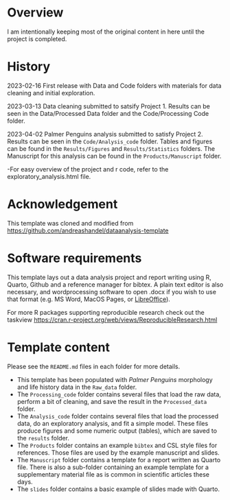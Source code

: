 # Overview

I am intentionally keeping most of the original content in here until the project is completed. 


# History

2023-02-16 First release with Data and Code folders with materials for data cleaning and initial exploration.

2023-03-13 Data cleaning submitted to satsify Project 1. Results can be seen in the Data/Processed Data folder and the Code/Processing Code folder. 

2023-04-02 Palmer Penguins analysis submitted to satisfy Project 2. Results can be seen in the `Code/Analysis_code` folder. Tables and figures can be found in the `Results/Figures` and `Results/Statistics` folders. The Manuscript for this analysis can be found in the `Products/Manuscript` folder.

-For easy overview of the project and r code, refer to the exploratory_analysis.html file.

# Acknowledgement

 This template was cloned and modified from <https://github.com/andreashandel/dataanalysis-template>
 

# Software requirements

This template lays out a data analysis project and report writing using R, Quarto, Github and a reference manager for bibtex. A plain text editor is also necessary, and wordprocessing software to open .docx if you wish to use that format (e.g. MS Word, MacOS Pages, or [LibreOffice](https://www.libreoffice.org/)). 

For more R packages supporting reproducible research check out the taskview <https://cran.r-project.org/web/views/ReproducibleResearch.html>



# Template content


Please see the `README.md` files in each folder for more details.

* This template has been populated with _Palmer Penguins_ morphology and life history data in the `Raw_data` folder. 
* The `Processing_code` folder contains several files that load the raw data, perform a bit of cleaning, and save the result in the `Processed_data` folder. 
* The `Analysis_code` folder contains several files that load the processed data, do an exploratory analysis, and fit a simple model. These files produce figures and some numeric output (tables), which are saved to the `results` folder.
* The `Products` folder contains an example `bibtex` and CSL style files for references. Those files are used by the example manuscript and slides.
* The  `Manuscript` folder contains a template for a report written as Quarto file. There is also a sub-folder containing an example template for a supplementary material file as is common in scientific articles these days.
* The `slides` folder contains a basic example of slides made with Quarto. 




